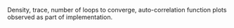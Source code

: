 Density, trace, number of loops to converge, auto-correlation function plots observed as part of implementation.
